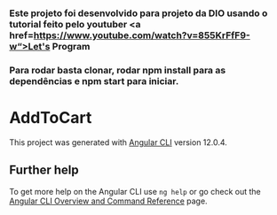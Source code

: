### Este projeto foi desenvolvido para projeto da DIO usando o tutorial feito pelo youtuber <a href=https://www.youtube.com/watch?v=855KrFfF9-w“>Let's Program</a>

### Para rodar basta clonar, rodar npm install para as dependências e npm start para iniciar.

# AddToCart

This project was generated with [Angular CLI](https://github.com/angular/angular-cli) version 12.0.4.

## Further help

To get more help on the Angular CLI use `ng help` or go check out the [Angular CLI Overview and Command Reference](https://angular.io/cli) page.
